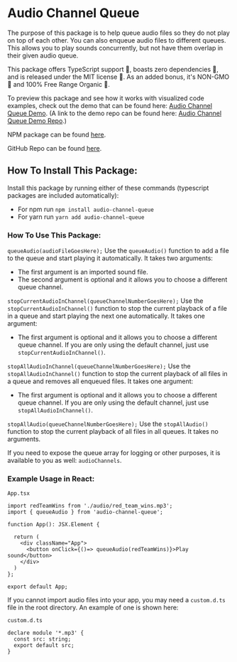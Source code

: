# Audio Channel Queue
The purpose of this package is to help queue audio files so they do not play on top of each other. You can also enqueue audio files to different queues. This allows you to play sounds concurrently, but not have them overlap in their given audio queue.

This package offers TypeScript support 📘, boasts zero dependencies 🚫, and is released under the MIT license 📜. As an added bonus, it's NON-GMO 🌱 and 100% Free Range Organic 🐓.

To preview this package and see how it works with visualized code examples, check out the demo that can be found here: [Audio Channel Queue Demo](https://tonycarpenter21.github.io/audio-queue-demo/). (A link to the demo repo can be found here: [Audio Channel Queue Demo Repo](https://github.com/tonycarpenter21/audio-queue-demo).)

NPM package can be found [here](https://www.npmjs.com/package/audio-channel-queue).

GitHub Repo can be found [here](https://github.com/tonycarpenter21/audio-channel-queue).

## How To Install This Package:
Install this package by running either of these commands (typescript packages are included automatically):
- For npm run `npm install audio-channel-queue`
- For yarn run `yarn add audio-channel-queue`

### How To Use This Package:
```queueAudio(audioFileGoesHere);```
Use the `queueAudio()` function to add a file to the queue and start playing it automatically. It takes two arguments:
- The first argument is an imported sound file.
- The second argument is optional and it allows you to choose a different queue channel. 

```stopCurrentAudioInChannel(queueChannelNumberGoesHere);```
Use the `stopCurrentAudioInChannel()` function to stop the current playback of a file in a queue and start playing the next one automatically. It takes one argument:
- The first argument is optional and it allows you to choose a different queue channel. If you are only using the default channel, just use `stopCurrentAudioInChannel()`.

```stopAllAudioInChannel(queueChannelNumberGoesHere);```
Use the `stopAllAudioInChannel()` function to stop the current playback of all files in a queue and removes all enqueued files. It takes one argument:
- The first argument is optional and it allows you to choose a different queue channel. If you are only using the default channel, just use `stopAllAudioInChannel()`.

```stopAllAudio(queueChannelNumberGoesHere);```
Use the `stopAllAudio()` function to stop the current playback of all files in all queues. It takes no arguments.

If you need to expose the queue array for logging or other purposes, it is available to you as well: `audioChannels`.

### Example Usage in React:

`App.tsx`
```
import redTeamWins from './audio/red_team_wins.mp3';
import { queueAudio } from 'audio-channel-queue';

function App(): JSX.Element {

  return (
    <div className="App">
      <button onClick={()=> queueAudio(redTeamWins)}>Play sound</button>
    </div>
  )
};

export default App;
```

If you cannot import audio files into your app, you may need a `custom.d.ts` file in the root directory. An example of one is shown here:

`custom.d.ts`
```
declare module '*.mp3' {
  const src: string;
  export default src;
}
```